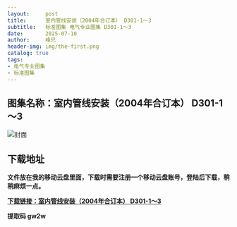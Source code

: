 ```yaml
---
layout:     post
title:      室内管线安装（2004年合订本） D301-1～3
subtitle:   标准图集 电气专业图集 D301-1～3
date:       2025-07-10
author:     峰兄
header-img: img/the-first.png
catalog: true
tags:
- 电气专业图集
- 标准图集
---
```

## 图集名称：室内管线安装（2004年合订本） D301-1～3
![封面](https://pic1.imgdb.cn/item/686f114e58cb8da5c89963a1.jpg)


## 下载地址 ##
**文件放在我的移动云盘里面，下载时需要注册一个移动云盘账号，登陆后下载，稍稍麻烦一点。**  
  
[**下载链接：室内管线安装（2004年合订本） D301-1～3**](https://caiyun.139.com/w/i/2oxwByUkjZD5w)


**提取码 gw2w**

